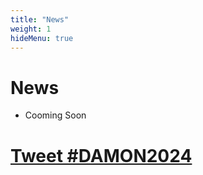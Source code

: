 ```yaml
---
title: "News"
weight: 1
hideMenu: true
---
```


# News

- Cooming Soon

# <a href="https://twitter.com/intent/tweet?button_hashtag=DAMON2025&ref_src=twsrc%5Etfw" class="twitter-hashtag-button" data-size="large" data-related="DaMoN_workshop" data-show-count="false">Tweet #DAMON2024</a><script async src="https://platform.twitter.com/widgets.js" charset="utf-8"></script>
